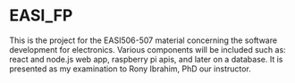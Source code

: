 # EASI_FP
This is the project for the EASI506-507 material concerning the software development for electronics. 
Various components will be included such as: 
    react and node.js web app, 
    raspberry pi apis,
    and later on a database.
It is presented as my examination to Rony Ibrahim, PhD our instructor.
